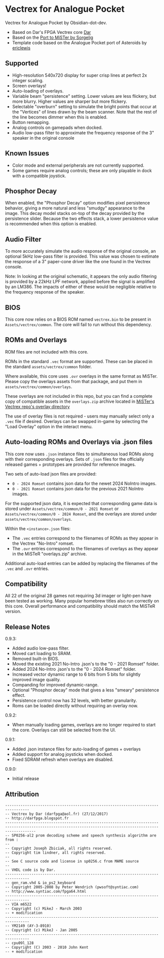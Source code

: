 # Vectrex for Analogue Pocket

Vectrex for Analogue Pocket by Obsidian-dot-dev.

+ Based on Dar's FPGA Vectrex core [Dar](https://darfpga.blogspot.com/)
+ Based on the [Port to MiSTer by Sorgelig](https://github.com/MiSTer-devel/Vectrex_MiSTer)
+ Template code based on the Analogue Pocket port of Asteroids by [ericlewis](https://github.com/ericlewis/openfpga-asteroids)

## Supported

+ High-resolution 540x720 display for super crisp lines at perfect 2x integer scaling.
+ Screen overlays!
+ Auto-loading of overlays.
+ Variable beam "persistence" setting.  Lower values are less flickery, but more blurry.  Higher values are sharper but more flickery.
+ Selectable "overburn" setting to simulate the bright points that occur at the "Vertices" of lines drawn by the beam scanner.  Note that the rest of the line becomes dimmer when this is enabled.
+ Button remapping.
+ Analog controls on gamepads when docked.
+ Audio low-pass filter to approximate the frequency response of the 3" speaker in the original console

## Known Issues

+ Color mode and external peripherals are not currently supported.
+ Some games require analog controls; these are only playable in dock with a compatible joystick.

## Phosphor Decay

When enabled, the "Phosphor Decay" option modifies pixel persistence behavior, giving a more natural and less "smudgy" appearance to the image.  This decay model stacks on-top of the decay provided by the persistence slider.  Because the two effects stack, a lower persistence value is recommended when this option is enabled.

## Audio Filter

To more accurately simulate the audio response of the original console, an optional 5kHz low-pass filter is provided.  This value was chosen to estimate the response of a 3" paper-cone driver like the one found in the Vectrex console.

Note: In looking at the original schematic, it appears the only audio filtering is provided by a 22kHz LPF network, applied before the signal is amplified by an LM386.  The impacts of either of these would be negligible relative to the frequency response of the speaker.

## BIOS

This core now relies on a BIOS ROM named `vectrex.bin` to be present in `Assets/vectrex/common`.  The core will fail to run without this dependency.

## ROMs and Overlays

ROM files are not included with this core.

ROMs in the standard `.vec` format are supported.  These can be placed in the standard `assets/vectrex/common` folder.

Where available, this core uses `.ovr` overlays in the same format as MiSTer.  Please copy the overlays assets from that package, and put them in `assets/vectrex/common/overlays`.   

These overlays are not included in this repo, but you can find a complete copy of compatible assets in the `overlays.zip` archive located in [MiSTer's Vectrex repo's overlay directory](https://github.com/MiSTer-devel/Vectrex_MiSTer/tree/master/overlays)

The use of overlay files is not required - users may manually select only a `.vec` file if desired.  Overlays can be swapped in-game by selecting the "Load Overlay" option in the interact menu.

## Auto-loading ROMs and Overlays via .json files

This core now uses `.json` instance files to simultaneous load ROMs along with their corresponding overlays.  Sets of `.json` files for the officially released games + prototypes are provided for reference images.

Two sets of auto-load json files are provided:
+ `0 - 2024 Romset` contains json data for the newet 2024 NoIntro images.
+ `0 - 2021 Romset` contains json data for the previous 2021 NoIntro images.

For the supported json data, it is expected that corresponding game data is stored under `Assets/vectrex/common/0 - 2021 Romset` or `Assets/vectrex/common/0 - 2024 Romset`, and the overlays are stored under `assets/vectrex/common/overlays`.

Within the `<instance>.json` files:
+ The `.vec` entries correspond to the filenames of ROMs as they appear in the Vectrex "No-Intro" romset.
+ The `.ovr` entries correspond to the filenames of overlays as they appear in the MiSTeR "overlays.zip" archive.

Additional auto-load entries can be added by replacing the filenames of the `.vec` and `.ovr` entries. 

## Compatibility

All 22 of the original 28 games not requiring 3d imager or light-pen have been tested as working.  Many popular homebrew titles also run correctly on this core.  Overall performance and compatibility should match the MiSTeR version.

## Release Notes

0.9.3:
+ Added audio low-pass filter.
+ Moved cart loading to SRAM.
+ Removed built-in BIOS.
+ Moved the existing 2021 No-Intro .json's to the "0 - 2021 Romset" folder.
+ Added 2024 No-Intro .json's to the "0 - 2024 Romset" folder.
+ Increased vector dynamic range to 6 bits from 5 bits for slightly improved image quality.
+ Companding for improved dynamic-range.
+ Optional "Phosphor decay" mode that gives a less "smeary" persistence effect.
+ Persistence control now has 32 levels, with better granularity.
+ Roms can be loaded directly without requiring an overlay now.

0.9.2:
+ When manually loading games, overlays are no longer required to start the core.  Overlays can still be selected from the UI.

0.9.1:
+ Added .json instance files for auto-loading of games + overlays
+ Added support for analog joysticks when docked.
+ Fixed SDRAM refresh when overlays are disabled.

0.9.0:
+ Initial release

## Attribution

```
---------------------------------------------------------------------------------
-- Vectrex by Dar (darfpga@aol.fr) (27/12/2017)
-- http://darfpga.blogspot.fr
----------------------------------------------------------------------------------------------------------------------------------------------------------
-- SP0256-al2 prom decoding scheme and speech synthesis algorithm are from :
--
-- Copyright Joseph Zbiciak, all rights reserved.
-- Copyright tim lindner, all rights reserved.
--
-- See C source code and license in sp0256.c from MAME source
--
-- VHDL code is by Dar.
---------------------------------------------------------------------------------
-- gen_ram.vhd & io_ps2_keyboard
-- Copyright 2005-2008 by Peter Wendrich (pwsoft@syntiac.com)
-- http://www.syntiac.com/fpga64.html
---------------------------------------------------------------------------------
-- VIA m6522
-- Copyright (c) MikeJ - March 2003
-- + modification
---------------------------------------------------------------------------------
-- YM2149 (AY-3-8910)
-- Copyright (c) MikeJ - Jan 2005
---------------------------------------------------------------------------------
-- cpu09l_128
-- Copyright (C) 2003 - 2010 John Kent
-- + modification
```
